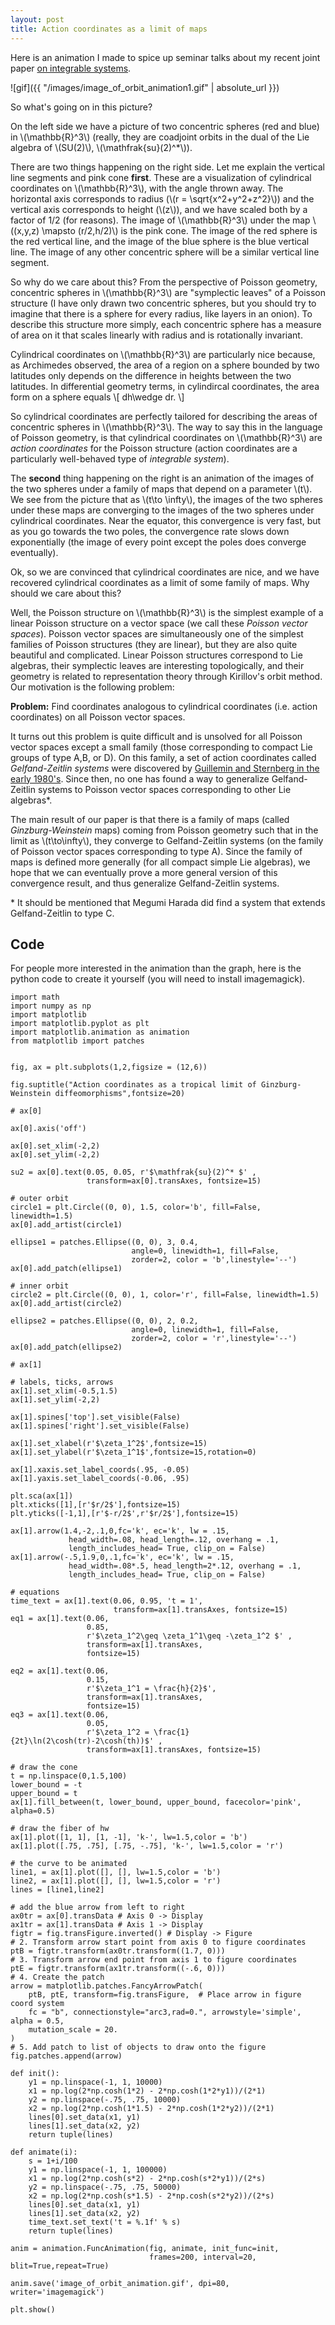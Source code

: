 ```yaml
---
layout: post
title: Action coordinates as a limit of maps
---
```


Here is an animation I made to spice up seminar talks about my recent joint paper [on integrable systems](https://arxiv.org/abs/1804.01504).

![gif]({{ "/images/image_of_orbit_animation1.gif" | absolute_url }})

So what's going on in this picture? 

On the left side we have a picture of two concentric spheres (red and blue) in \\(\mathbb{R}^3\\) (really, they are coadjoint orbits in the dual of the Lie algebra of \\(SU(2)\\), \\(\mathfrak{su}(2)^\*\\)).  

There are two things happening on the right side.  Let me explain the vertical line segments and pink cone **first**.  These are a visualization of cylindrical coordinates on \\(\mathbb{R}^3\\), with the angle thrown away. The horizontal axis corresponds to radius (\\(r = \sqrt{x^2+y^2+z^2}\\)) and the vertical axis corresponds to height (\\(z\\)), and we have scaled both by a factor of 1/2 (for reasons). The image of \\(\mathbb{R}^3\\) under the map \\((x,y,z) \mapsto (r/2,h/2)\\) is the pink cone. The image of the red sphere is the red vertical line, and the image of the blue sphere is the blue vertical line. The image of any other concentric sphere will be a similar vertical line segment.

So why do we care about this?  From the perspective of Poisson geometry, concentric spheres in \\(\mathbb{R}^3\\) are "symplectic leaves" of a Poisson structure (I have only drawn two concentric spheres, but you should try to imagine that there is a sphere for every radius, like layers in an onion). To describe this structure more simply, each concentric sphere has a measure of area on it that scales linearly with radius and is rotationally invariant.  

Cylindrical coordinates on \\(\mathbb{R}^3\\) are particularly nice because, as Archimedes observed, the area of a region on a sphere bounded by two latitudes only depends on the difference in heights between the two latitudes. In differential geometry terms, in cylindircal coordinates, the area form on a sphere equals
\\[
 dh\wedge dr.
\\]

So cylindrical coordinates are perfectly tailored for describing the areas of concentric spheres in \\(\mathbb{R}^3\\).  The way to say this in the language of Poisson geometry, is that cylindrical coordinates on \\(\mathbb{R}^3\\) are *action coordinates* for the Poisson structure (action coordinates are a particularly well-behaved type of *integrable system*). 

The **second** thing happening on the right is an animation of the images of the two spheres under a family of maps that depend on a parameter \\(t\\). We see from the picture that as \\(t\to \infty\\), the images of the two spheres under these maps are converging to the images of the two spheres under cylindrical coordinates. Near the equator, this convergence is very fast, but as you go towards the two poles, the convergence rate slows down exponentially (the image of every point except the poles does converge eventually).

Ok, so we are convinced that cylindrical coordinates are nice, and we have recovered cylindrical coordinates as a limit of some family of maps. Why should we care about this? 

Well, the Poisson structure on \\(\mathbb{R}^3\\) is the simplest example of a linear Poisson structure on a vector space (we call these *Poisson vector spaces*). Poisson vector spaces are simultaneously one of the simplest families of Poisson structures (they are linear), but they are also quite beautiful and complicated. Linear Poisson structures correspond to  Lie algebras, their symplectic leaves are interesting topologically, and their geometry is related to representation theory through Kirillov's orbit method. Our motivation is the following problem:

**Problem:** Find coordinates analogous to cylindrical coordinates (i.e. action coordinates) on all Poisson vector spaces.

It turns out this problem is quite difficult and is unsolved for all Poisson vector spaces except a small family (those corresponding to compact Lie groups of type A,B, or D). On this family, a set of action coordinates called *Gelfand-Zeitlin systems* were discovered by [Guillemin and Sternberg in the early 1980's](https://www.sciencedirect.com/science/article/pii/0022123683900927).  Since then, no one has found a way to generalize Gelfand-Zeitlin systems to Poisson vector spaces corresponding to other Lie algebras\*.

The main result of our paper is that there is a family of maps (called *Ginzburg-Weinstein* maps) coming from Poisson geometry such that in the limit as \\(t\to\infty\\), they converge to Gelfand-Zeitlin systems (on the family of Poisson vector spaces corresponding to type A). Since the family of maps is defined more generally (for all compact simple Lie algebras), we hope that we can eventually prove a more general version of this convergence result, and thus generalize Gelfand-Zeitlin systems.

\* It should be mentioned that Megumi Harada did find a system that extends Gelfand-Zeitlin to type C.

## Code

For people more interested in the animation than the graph, here is the python code to create it yourself (you will need to install imagemagick).

```
import math
import numpy as np
import matplotlib
import matplotlib.pyplot as plt
import matplotlib.animation as animation
from matplotlib import patches


fig, ax = plt.subplots(1,2,figsize = (12,6))

fig.suptitle("Action coordinates as a tropical limit of Ginzburg-Weinstein diffeomorphisms",fontsize=20)

# ax[0]

ax[0].axis('off')

ax[0].set_xlim(-2,2)
ax[0].set_ylim(-2,2)

su2 = ax[0].text(0.05, 0.05, r'$\mathfrak{su}(2)^* $' ,  
                 transform=ax[0].transAxes, fontsize=15)

# outer orbit
circle1 = plt.Circle((0, 0), 1.5, color='b', fill=False, linewidth=1.5)
ax[0].add_artist(circle1)

ellipse1 = patches.Ellipse((0, 0), 3, 0.4,
                           angle=0, linewidth=1, fill=False, 
                           zorder=2, color = 'b',linestyle='--')
ax[0].add_patch(ellipse1)

# inner orbit
circle2 = plt.Circle((0, 0), 1, color='r', fill=False, linewidth=1.5)
ax[0].add_artist(circle2)

ellipse2 = patches.Ellipse((0, 0), 2, 0.2,
                           angle=0, linewidth=1, fill=False, 
                           zorder=2, color = 'r',linestyle='--')
ax[0].add_patch(ellipse2)

# ax[1]

# labels, ticks, arrows
ax[1].set_xlim(-0.5,1.5)
ax[1].set_ylim(-2,2)

ax[1].spines['top'].set_visible(False)
ax[1].spines['right'].set_visible(False)

ax[1].set_xlabel(r'$\zeta_1^2$',fontsize=15)
ax[1].set_ylabel(r'$\zeta_1^1$',fontsize=15,rotation=0)

ax[1].xaxis.set_label_coords(.95, -0.05)
ax[1].yaxis.set_label_coords(-0.06, .95)

plt.sca(ax[1])
plt.xticks([1],[r'$r/2$'],fontsize=15)
plt.yticks([-1,1],[r'$-r/2$',r'$r/2$'],fontsize=15)

ax[1].arrow(1.4,-2,.1,0,fc='k', ec='k', lw = .15, 
             head_width=.08, head_length=.12, overhang = .1, 
             length_includes_head= True, clip_on = False)
ax[1].arrow(-.5,1.9,0,.1,fc='k', ec='k', lw = .15, 
             head_width=.08*.5, head_length=2*.12, overhang = .1, 
             length_includes_head= True, clip_on = False)

# equations
time_text = ax[1].text(0.06, 0.95, 't = 1', 
                       transform=ax[1].transAxes, fontsize=15)
eq1 = ax[1].text(0.06, 
                 0.85, 
                 r'$\zeta_1^2\geq \zeta_1^1\geq -\zeta_1^2 $' , 
                 transform=ax[1].transAxes, 
                 fontsize=15)

eq2 = ax[1].text(0.06, 
                 0.15, 
                 r'$\zeta_1^1 = \frac{h}{2}$', 
                 transform=ax[1].transAxes, 
                 fontsize=15)
eq3 = ax[1].text(0.06, 
                 0.05, 
                 r'$\zeta_1^2 = \frac{1}{2t}\ln(2\cosh(tr)-2\cosh(th))$' , 
                 transform=ax[1].transAxes, fontsize=15)

# draw the cone
t = np.linspace(0,1.5,100)
lower_bound = -t
upper_bound = t
ax[1].fill_between(t, lower_bound, upper_bound, facecolor='pink', alpha=0.5)

# draw the fiber of hw
ax[1].plot([1, 1], [1, -1], 'k-', lw=1.5,color = 'b')
ax[1].plot([.75, .75], [.75, -.75], 'k-', lw=1.5,color = 'r')

# the curve to be animated
line1, = ax[1].plot([], [], lw=1.5,color = 'b')
line2, = ax[1].plot([], [], lw=1.5,color = 'r')
lines = [line1,line2]

# add the blue arrow from left to right 
ax0tr = ax[0].transData # Axis 0 -> Display
ax1tr = ax[1].transData # Axis 1 -> Display
figtr = fig.transFigure.inverted() # Display -> Figure
# 2. Transform arrow start point from axis 0 to figure coordinates
ptB = figtr.transform(ax0tr.transform((1.7, 0)))
# 3. Transform arrow end point from axis 1 to figure coordinates
ptE = figtr.transform(ax1tr.transform((-.6, 0)))
# 4. Create the patch
arrow = matplotlib.patches.FancyArrowPatch(
    ptB, ptE, transform=fig.transFigure,  # Place arrow in figure coord system
    fc = "b", connectionstyle="arc3,rad=0.", arrowstyle='simple', alpha = 0.5,
    mutation_scale = 20.
)
# 5. Add patch to list of objects to draw onto the figure
fig.patches.append(arrow)

def init():
    y1 = np.linspace(-1, 1, 10000)
    x1 = np.log(2*np.cosh(1*2) - 2*np.cosh(1*2*y1))/(2*1)
    y2 = np.linspace(-.75, .75, 10000)
    x2 = np.log(2*np.cosh(1*1.5) - 2*np.cosh(1*2*y2))/(2*1)
    lines[0].set_data(x1, y1)
    lines[1].set_data(x2, y2)
    return tuple(lines)

def animate(i):
    s = 1+i/100
    y1 = np.linspace(-1, 1, 100000)
    x1 = np.log(2*np.cosh(s*2) - 2*np.cosh(s*2*y1))/(2*s)
    y2 = np.linspace(-.75, .75, 50000)
    x2 = np.log(2*np.cosh(s*1.5) - 2*np.cosh(s*2*y2))/(2*s)
    lines[0].set_data(x1, y1)
    lines[1].set_data(x2, y2)
    time_text.set_text('t = %.1f' % s)
    return tuple(lines)

anim = animation.FuncAnimation(fig, animate, init_func=init, 
                               frames=200, interval=20, blit=True,repeat=True)

anim.save('image_of_orbit_animation.gif', dpi=80, writer='imagemagick')

plt.show()
```
